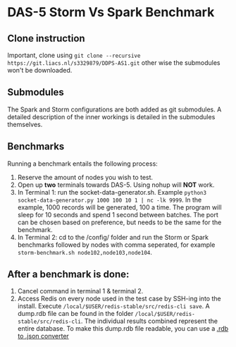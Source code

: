 # DAS-5 Storm Vs Spark Benchmark

## Clone instruction
Important, clone using `git clone --recursive https://git.liacs.nl/s3329879/DDPS-AS1.git` other wise the submodules won't be downloaded.

## Submodules
The Spark and Storm configurations are both added as git submodules. A detailed description of the inner workings is detailed in the submodules themselves.

## Benchmarks
Running a benchmark entails the following process:
1. Reserve the amount of nodes you wish to test. 
2. Open up **two** terminals towards DAS-5. Using nohup will **NOT** work. 
3. In Terminal 1: run the socket-data-generator.sh. Example `python3 socket-data-generator.py 1000 100 10 1 | nc -lk 9999`. In the example, 1000 records will be generated, 100 a time. The program will sleep for 10 seconds and spend 1 second between batches. The port can be chosen based on preference, but needs to be the same for the benchmark. 
4. In Terminal 2: cd to the /config/ folder and run the Storm or Spark benchmarks followed by nodes with comma seperated, for example `storm-benchmark.sh node102,node103,node104`. 

## After a benchmark is done:
1. Cancel command in terminal 1 & terminal 2.
2. Access Redis on every node used in the test case by SSH-ing into the install. Execute `/local/$USER/redis-stable/src/redis-cli save`. A dump.rdb file can be found in the folder `/local/$USER/redis-stable/src/redis-cli`. The individual results combined represent the entire database. To make this dump.rdb file readable, you can use a [.rdb to .json converter](https://github.com/HDT3213/rdb)
